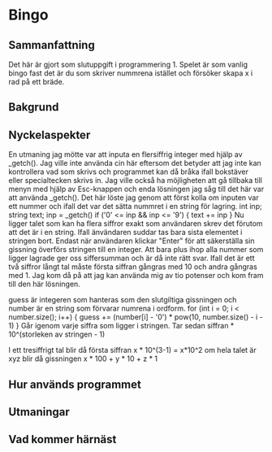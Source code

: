 # Bingo
## Sammanfattning
Det här är gjort som slutuppgift i programmering 1.
Spelet är som vanlig bingo fast det är du som skriver nummrena istället och försöker skapa x i rad på ett bräde.
## Bakgrund

## Nyckelaspekter
En utmaning jag mötte var att inputa en flersiffrig integer med hjälp av _getch().
Jag ville inte använda cin här eftersom det betyder att jag inte kan kontrollera vad som skrivs och programmet kan då bråka ifall bokstäver eller specialtecken skrivs in. Jag ville också ha möjligheten att gå tillbaka till menyn med hjälp av Esc-knappen och enda lösningen jag såg till det här var att använda _getch().
Det här löste jag genom att först kolla om inputen var ett nummer och ifall det var det sätta nummret i en string för lagring.
int inp;
string text;
inp = _getch()
if ('0' <= inp && inp <= '9') {
  text += inp
}
Nu ligger talet som kan ha flera siffror exakt som användaren skrev det förutom att det är i en string.
Ifall änvändaren suddar tas bara sista elementet i stringen bort.
Endast när användaren klickar "Enter" för att säkerställa sin gissning överförs stringen till en integer.
Att bara plus ihop alla nummer som ligger lagrade ger oss siffersumman och är då inte rätt svar. Ifall det är ett två siffror långt tal måste första siffran gångras med 10
och andra gångras med 1. Jag kom då på att jag kan använda mig av tio potenser och kom fram till den här lösningen.

guess är integeren som hanteras som den slutgiltiga gissningen
och number är en string som förvarar numrena i ordform.
for (int i = 0; i < number.size(); i++) {
guess += (number[i] - '0') * pow(10, number.size() - i - 1)
}
Går igenom varje siffra som ligger i stringen. Tar sedan siffran * 10^(storleken av stringen - 1)

I ett tresiffrigt tal blir då första siffran
x * 10^(3-1) = x*10^2
om hela talet är xyz blir då gissningen
x * 100 + y * 10 + z * 1


## Hur används programmet

## Utmaningar

## Vad kommer härnäst
